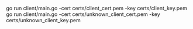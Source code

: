 
go run client/main.go -cert certs/client_cert.pem -key certs/client_key.pem 
go run client/main.go -cert certs/unknown_client_cert.pem -key certs/unknown_client_key.pem

